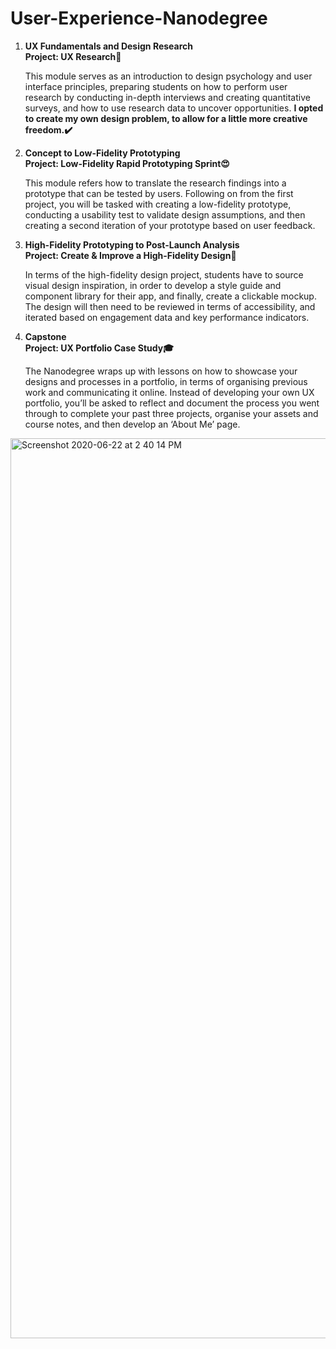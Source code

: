 # User-Experience-Nanodegree

1. <b>UX Fundamentals and Design Research</b><br>
  <b>Project: UX Research🤩</b>

     This module serves as an introduction to design psychology and user interface principles, preparing students on how to        perform user research by conducting in-depth interviews and creating quantitative surveys, and how to use research data        to uncover opportunities. <b>I opted to create my own design problem, to allow for a little more creative freedom.✔️</b>

2. <b>Concept to Low-Fidelity Prototyping</b><br>
  <b>Project: Low-Fidelity Rapid Prototyping Sprint😍</b>
  
    This module refers how to translate the research findings into a prototype that can be tested by users. Following on from     the first project, you will be tasked with creating a low-fidelity prototype, conducting a usability test to validate         design assumptions, and then creating a second iteration of your prototype based on user feedback.
    
3. <b>High-Fidelity Prototyping to Post-Launch Analysis</b><br>
  <b>Project: Create & Improve a High-Fidelity Design🎉</b>
  
    In terms of the high-fidelity design project, students have to source visual design inspiration, in order to develop a         style guide and component library for their app, and finally, create a clickable mockup. The design will then need to be       reviewed in terms of accessibility, and iterated based on engagement data and key performance indicators.
   
4. <b>Capstone</b><br>
   <b>Project: UX Portfolio Case Study🎓</b>
   
     The Nanodegree wraps up with lessons on how to showcase your designs and processes in a portfolio, in terms of                organising previous work and communicating it online. Instead of developing your own UX portfolio, you’ll be asked            to reflect and document the process you went through to complete your past three projects, organise your assets and            course notes, and then develop an ‘About Me’ page.
     
     
 <img width="1440" alt="Screenshot 2020-06-22 at 2 40 14 PM" src="https://user-images.githubusercontent.com/45584722/85270139-7c328080-b496-11ea-9e69-370a80d2a073.png">

     
  
